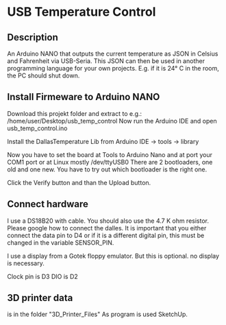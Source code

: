 # USB Temperature Control

## Description
An Arduino NANO that outputs the current temperature as JSON in Celsius and Fahrenheit via USB-Seria.
This JSON can then be used in another programming language for your own projects. E.g. if it is 24° C in the room, the PC should shut down.

## Install Firmeware to Arduino NANO
Download this projekt folder and extract to e.g.: /home/user/Desktop/usb_temp_control
Now run the Arduino IDE and open usb_temp_control.ino

Install the DallasTemperature Lib from Arduino IDE -> tools -> library

Now you have to set the board at Tools to Arduino Nano and at port your COM1 port or at Linux mostly /dev/ttyUSB0
There are 2 bootloaders, one old and one new. You have to try out which bootloader is the right one.

Click the Verify button and than the Upload button.

## Connect hardware
I use a DS18B20 with cable. You should also use the 4.7 K ohm resistor.
Please google how to connect the dalles.
It is important that you either connect the data pin to D4 or if it is a different digital pin, this must be changed in the variable SENSOR_PIN.

I use a display from a Gotek floppy emulator. But this is optional. no display is necessary.

Clock pin is D3
DIO is D2

## 3D printer data
is in the folder "3D_Printer_Files"
As program is used SketchUp.
